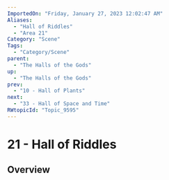 ```yaml
---
ImportedOn: "Friday, January 27, 2023 12:02:47 AM"
Aliases:
  - "Hall of Riddles"
  - "Area 21"
Category: "Scene"
Tags:
  - "Category/Scene"
parent:
  - "The Halls of the Gods"
up:
  - "The Halls of the Gods"
prev:
  - "10 - Hall of Plants"
next:
  - "33 - Hall of Space and Time"
RWtopicId: "Topic_9595"
---
```

# 21 - Hall of Riddles
## Overview
